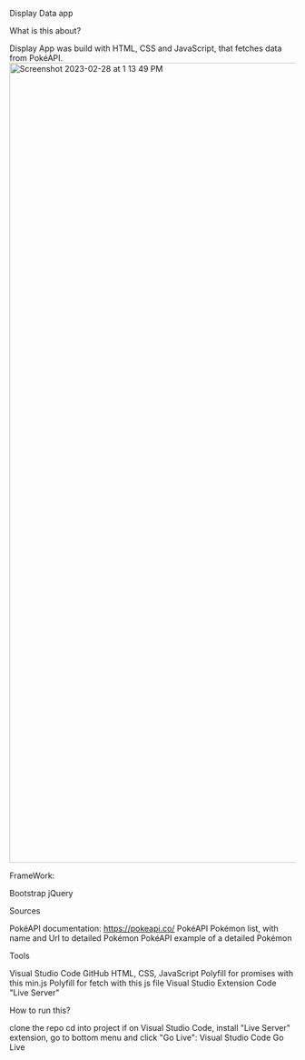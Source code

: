 Display Data app

What is this about?

Display App was build with HTML, CSS and JavaScript, that fetches data from PokéAPI.
<img width="1408" alt="Screenshot 2023-02-28 at 1 13 49 PM" src="https://user-images.githubusercontent.com/64434536/221981595-3faa3c00-65c5-45c4-ae32-22bdaa0ea96a.png">



FrameWork:

Bootstrap
jQuery

Sources

PokéAPI documentation: https://pokeapi.co/
PokéAPI Pokémon list, with name and Url to detailed Pokémon
PokéAPI example of a detailed Pokémon

Tools

Visual Studio Code
GitHub 
HTML, CSS, JavaScript
Polyfill for promises with this min.js
Polyfill for fetch with this js file
Visual Studio Extension Code "Live Server"

How to run this?

clone the repo
cd into project
if on Visual Studio Code, install "Live Server" extension, go to bottom menu and click "Go Live":
Visual Studio Code Go Live
